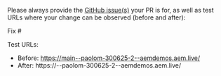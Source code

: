 Please always provide the [GitHub issue(s)](../issues) your PR is for, as well as test URLs where your change can be observed (before and after):

Fix #<gh-issue-id>

Test URLs:
- Before: https://main--paolom-300625-2--aemdemos.aem.live/
- After: https://<branch>--paolom-300625-2--aemdemos.aem.live/
